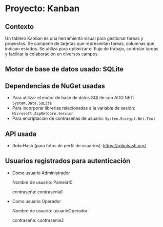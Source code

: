# Proyecto: Kanban

## Contexto
Un tablero Kanban es una herramienta visual para gestionar tareas y proyectos. Se
compone de tarjetas que representan tareas, columnas que indican estados. Se utiliza para
optimizar el flujo de trabajo, controlar tareas y facilitar la colaboración en diversos campos.

## Motor de base de datos usado: SQLite

## Dependencias de NuGet usadas
- Para utilizar el motor de base de datos SQLite con ADO.NET: `System.Data.SQLite`
- Para incorporar librerias relacionadas a la variable de sesión: `Microsoft.AspNetCore.Session`
- Para encriptación de contraseñas de usuario: `System.Encrypt.Net.Text`

## API usada
- RoboHash (para fotos de perfil de usuarios): https://robohash.org/

## Usuarios registrados para autenticación
- Como usuario Administrador

    Nombre de usuario: Pamela10

    contraseña: contrasenia1
    
- Como usuario Operador

    Nombre de usuario: usuarioOperador

    contraseña: contrasenia3
